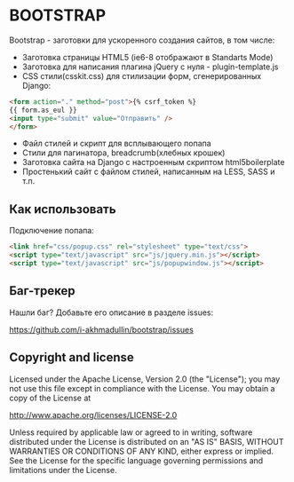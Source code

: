 BOOTSTRAP
=================

Bootstrap - заготовки для ускоренного создания сайтов, в том числе:

* Заготовка страницы HTML5 (ie6-8 отображают в Standarts Mode)
* Заготовка для написания плагина jQuery с нуля - plugin-template.js
* CSS cтили(csskit.css) для стилизации форм, сгенерированных Django:

``` html
<form action="." method="post">{% csrf_token %}
{{ form.as_eul }}
<input type="submit" value="Отправить" />
</form>
```

* Файл стилей и скрипт для всплывающего попапа
* Стили для пагинатора, breadcrumb(хлебных крошек)
* Заготовка сайта на Django с настроенным скриптом html5boilerplate
* Простенький сайт с файлом стилей, написанным на LESS, SASS и т.п.

Как использовать
-----

Подключение попапа:

``` html
<link href="css/popup.css" rel="stylesheet" type="text/css">
<script type="text/javascript" src="js/jquery.min.js"></script>
<script type="text/javascript" src="js/popupwindow.js"></script>
```

Баг-трекер
-----------

Нашли баг? Добавьте его описание в разделе issues:

https://github.com/i-akhmadullin/bootstrap/issues


Copyright and license
---------------------

Licensed under the Apache License, Version 2.0 (the "License"); you may not
use this file except in compliance with the License. You may obtain a copy of
the License at

http://www.apache.org/licenses/LICENSE-2.0

Unless required by applicable law or agreed to in writing, software
distributed under the License is distributed on an "AS IS" BASIS, WITHOUT
WARRANTIES OR CONDITIONS OF ANY KIND, either express or implied. See the
License for the specific language governing permissions and limitations under
the License.